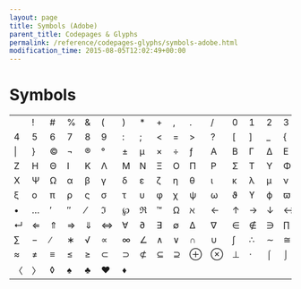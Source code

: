 ```yaml
---
layout: page
title: Symbols (Adobe)
parent_title: Codepages & Glyphs
permalink: /reference/codepages-glyphs/symbols-adobe.html
modification_time: 2015-08-05T12:02:49+00:00
---
```


# Symbols

<table class="table"><tbody>
<tr>
<td>&nbsp;</td>
<td>!</td>
<td>#</td>
<td>%</td>
<td>&amp; 

</td>
<td>(</td>
<td>)</td>
<td>*</td>
<td>+</td>
<td>,</td>
<td>.</td>
<td>/</td>
<td>0</td>
<td>1</td>
<td>2</td>
<td>3</td>
</tr>
<tr>
<td>4</td>
<td>5</td>
<td>6</td>
<td>7</td>
<td>8</td>
<td>9</td>
<td>:</td>
<td>;</td>
<td>&lt;</td>
<td>=</td>
<td>&gt;</td>
<td>?</td>
<td>[</td>
<td>]</td>
<td>_</td>
<td>{</td>
</tr>
<tr>
<td>|</td>
<td>}</td>
<td>©</td>
<td>¬</td>
<td>®</td>
<td>°</td>
<td>±</td>
<td>µ</td>
<td>×</td>
<td>÷</td>
<td>ƒ</td>
<td>Α</td>
<td>Β</td>
<td>Γ</td>
<td>Δ</td>
<td>Ε</td>
</tr>
<tr>
<td>Ζ</td>
<td>Η</td>
<td>Θ</td>
<td>Ι</td>
<td>Κ</td>
<td>Λ</td>
<td>Μ</td>
<td>Ν</td>
<td>Ξ</td>
<td>Ο</td>
<td>Π</td>
<td>Ρ</td>
<td>Σ</td>
<td>Τ</td>
<td>Υ</td>
<td>Φ</td>
</tr>
<tr>
<td>Χ</td>
<td>Ψ</td>
<td>Ω</td>
<td>α</td>
<td>β</td>
<td>γ</td>
<td>δ</td>
<td>ε</td>
<td>ζ</td>
<td>η</td>
<td>θ</td>
<td>ι</td>
<td>κ</td>
<td>λ</td>
<td>μ</td>
<td>ν</td>
</tr>
<tr>
<td>ξ</td>
<td>ο</td>
<td>π</td>
<td>ρ</td>
<td>ς</td>
<td>σ</td>
<td>τ</td>
<td>υ</td>
<td>φ</td>
<td>χ</td>
<td>ψ</td>
<td>ω</td>
<td>ϑ</td>
<td>ϒ</td>
<td>ϕ</td>
<td>ϖ</td>
</tr>
<tr>
<td>•</td>
<td>…</td>
<td>′</td>
<td>″</td>
<td>⁄</td>
<td>ℑ</td>
<td>℘</td>
<td>ℜ</td>
<td>™</td>
<td>Ω</td>
<td>ℵ</td>
<td>←</td>
<td>↑</td>
<td>→</td>
<td>↓</td>
<td>↔</td>
</tr>
<tr>
<td>↵</td>
<td>⇐</td>
<td>⇑</td>
<td>⇒</td>
<td>⇓</td>
<td>⇔</td>
<td>∀</td>
<td>∂</td>
<td>∃</td>
<td>∅</td>
<td>∆</td>
<td>∇</td>
<td>∈</td>
<td>∉</td>
<td>∋</td>
<td>∏</td>
</tr>
<tr>
<td>∑</td>
<td>−</td>
<td>∕</td>
<td>∗</td>
<td>√</td>
<td>∝</td>
<td>∞</td>
<td>∠</td>
<td>∧</td>
<td>∨</td>
<td>∩</td>
<td>∪</td>
<td>∫</td>
<td>∴</td>
<td>∼</td>
<td>≅</td>
</tr>
<tr>
<td>≈</td>
<td>≠</td>
<td>≡</td>
<td>≤</td>
<td>≥</td>
<td>⊂</td>
<td>⊃</td>
<td>⊄</td>
<td>⊆</td>
<td>⊇</td>
<td>⊕</td>
<td>⊗</td>
<td>⊥</td>
<td>⋅</td>
<td>⌠</td>
<td>⌡</td>
</tr>
<tr>
<td>〈</td>
<td>〉</td>
<td>◊</td>
<td>♠</td>
<td>♣</td>
<td>♥</td>
<td>♦</td>
<td></td>
<td></td>
<td></td>
<td></td>
<td></td>
<td></td>
<td></td>
<td></td>
<td></td>
</tr>
</tbody></table>

